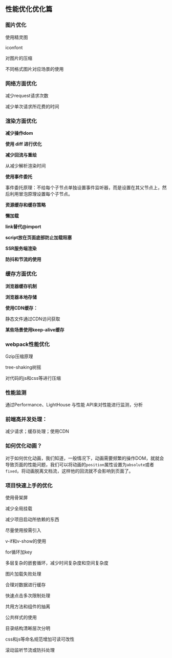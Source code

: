 ## 性能优化优化篇

### 图片优化

使用精灵图

iconfont

对图片的压缩

不同格式图片对应场景的使用



### 网络方面优化

减少request请求次数

减少单次请求所花费的时间



### 渲染方面优化

**减少操作dom**

**使用 diff 进行优化**

**减少回流与重绘**

从减少解析渲染时间

**使用事件委托**

事件委托原理：不给每个子节点单独设置事件监听器，而是设置在其父节点上，然后利用冒泡原理设置每个子节点。

**资源缓存和缓存策略**

**懒加载**

**link替代@import**

**script放在页面底部防止加载阻塞**

**SSR服务端渲染**

**防抖和节流的使用**



### 缓存方面优化

**浏览器缓存机制**

**浏览器本地存储**

**使用CDN缓存：**

静态文件通过CDN访问获取



**某些场景使用keep-alive缓存**



### webpack性能优化

Gzip压缩原理



tree-shaking树摇



对代码的js和css等进行压缩



### 性能监测

通过Performance、LightHouse 与性能 API来对性能进行监测，分析



### 前端高并发处理：

减少请求；缓存处理；使用CDN



### 如何优化动画？

对于如何优化动画，我们知道，一般情况下，动画需要频繁的操作DOM，就就会导致页面的性能问题，我们可以将动画的`position`属性设置为`absolute`或者`fixed`，将动画脱离文档流，这样他的回流就不会影响到页面了。



### 项目快速上手的优化

使用骨架屏

减少全局挂载

减少项目启动所依赖的东西

尽量使用按需引入

v-if和v-show的使用

for循环加key

多层复杂的嵌套循环，减少时间复杂度和空间复杂度

图片加载失败处理

合理对数据进行缓存

快速点击多次限制处理

共用方法和组件的抽离

公共样式的使用

目录结构清晰层次分明

css和js等命名规范增加可读可改性

滚动监听节流或防抖处理







